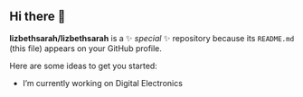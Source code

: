 ## Hi there 👋


**lizbethsarah/lizbethsarah** is a ✨ _special_ ✨ repository because its `README.md` (this file) appears on your GitHub profile.

Here are some ideas to get you started:

-  I’m currently working on Digital Electronics
 

